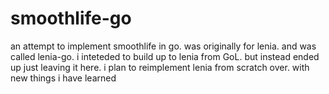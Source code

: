 # smoothlife-go
an attempt to implement smoothlife in go. was originally for lenia. and was called lenia-go. i inteteded to build up to lenia from GoL. but instead ended up just leaving it here. i plan to reimplement lenia from scratch over. with new things i have learned
